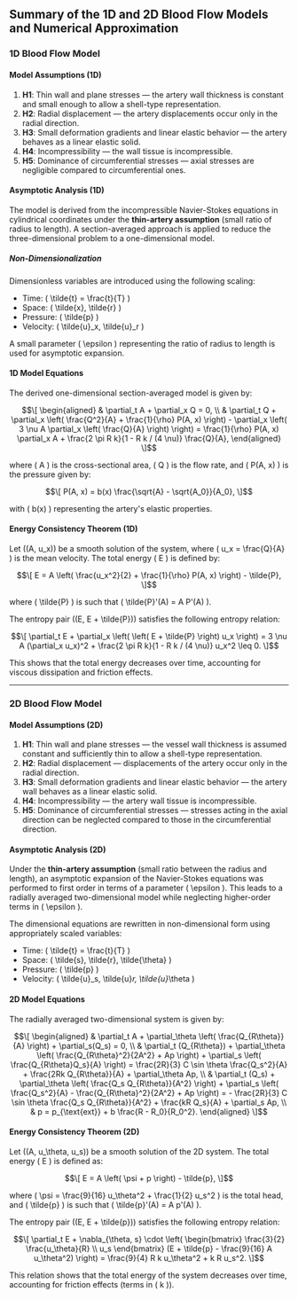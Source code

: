 ## Summary of the 1D and 2D Blood Flow Models and Numerical Approximation

### 1D Blood Flow Model

#### Model Assumptions (1D)

1. **H1**: Thin wall and plane stresses — the artery wall thickness is constant and small enough to allow a shell-type representation.
2. **H2**: Radial displacement — the artery displacements occur only in the radial direction.
3. **H3**: Small deformation gradients and linear elastic behavior — the artery behaves as a linear elastic solid.
4. **H4**: Incompressibility — the wall tissue is incompressible.
5. **H5**: Dominance of circumferential stresses — axial stresses are negligible compared to circumferential ones.

#### Asymptotic Analysis (1D)

The model is derived from the incompressible Navier-Stokes equations in cylindrical coordinates under the **thin-artery assumption** (small ratio of radius to length). A section-averaged approach is applied to reduce the three-dimensional problem to a one-dimensional model.

##### Non-Dimensionalization

Dimensionless variables are introduced using the following scaling:

- Time: \( \tilde{t} = \frac{t}{T} \)
- Space: \( \tilde{x}, \tilde{r} \)
- Pressure: \( \tilde{p} \)
- Velocity: \( \tilde{u}_x, \tilde{u}_r \)

A small parameter \( \epsilon \) representing the ratio of radius to length is used for asymptotic expansion.

#### 1D Model Equations

The derived one-dimensional section-averaged model is given by:

```math
\[
\begin{aligned}
& \partial_t A + \partial_x Q = 0, \\
& \partial_t Q + \partial_x \left( \frac{Q^2}{A} + \frac{1}{\rho} P(A, x) \right) - \partial_x \left( 3 \nu A \partial_x \left( \frac{Q}{A} \right) \right) = \frac{1}{\rho} P(A, x) \partial_x A + \frac{2 \pi R k}{1 - R k / (4 \nu)} \frac{Q}{A},
\end{aligned}
\]
```

where \( A \) is the cross-sectional area, \( Q \) is the flow rate, and \( P(A, x) \) is the pressure given by:

```math
\[
P(A, x) = b(x) \frac{\sqrt{A} - \sqrt{A_0}}{A_0},
\]
```

with \( b(x) \) representing the artery's elastic properties.

#### Energy Consistency Theorem (1D)

Let \((A, u_x)\) be a smooth solution of the system, where \( u_x = \frac{Q}{A} \) is the mean velocity. The total energy \( E \) is defined by:

```math
\[
E = A \left( \frac{u_x^2}{2} + \frac{1}{\rho} P(A, x) \right) - \tilde{P},
\]
```

where \( \tilde{P} \) is such that \( \tilde{P}'(A) = A P'(A) \).

The entropy pair \((E, E + \tilde{P})\) satisfies the following entropy relation:

```math
\[
\partial_t E + \partial_x \left( \left( E + \tilde{P} \right) u_x \right) = 3 \nu A (\partial_x u_x)^2 + \frac{2 \pi R k}{1 - R k / (4 \nu)} u_x^2 \leq 0.
\]
```

This shows that the total energy decreases over time, accounting for viscous dissipation and friction effects.

---

### 2D Blood Flow Model

#### Model Assumptions (2D)

1. **H1**: Thin wall and plane stresses — the vessel wall thickness is assumed constant and sufficiently thin to allow a shell-type representation.
2. **H2**: Radial displacement — displacements of the artery occur only in the radial direction.
3. **H3**: Small deformation gradients and linear elastic behavior — the artery wall behaves as a linear elastic solid.
4. **H4**: Incompressibility — the artery wall tissue is incompressible.
5. **H5**: Dominance of circumferential stresses — stresses acting in the axial direction can be neglected compared to those in the circumferential direction.

#### Asymptotic Analysis (2D)

Under the **thin-artery assumption** (small ratio between the radius and length), an asymptotic expansion of the Navier-Stokes equations was performed to first order in terms of a parameter \( \epsilon \). This leads to a radially averaged two-dimensional model while neglecting higher-order terms in \( \epsilon \).

The dimensional equations are rewritten in non-dimensional form using appropriately scaled variables:

- Time: \( \tilde{t} = \frac{t}{T} \)
- Space: \( \tilde{s}, \tilde{r}, \tilde{\theta} \)
- Pressure: \( \tilde{p} \)
- Velocity: \( \tilde{u}_s, \tilde{u}_r, \tilde{u}_\theta \)

#### 2D Model Equations

The radially averaged two-dimensional system is given by:

```math
\[
\begin{aligned}
& \partial_t A + \partial_\theta \left( \frac{Q_{R\theta}}{A} \right) + \partial_s(Q_s) = 0, \\
& \partial_t (Q_{R\theta}) + \partial_\theta \left( \frac{Q_{R\theta}^2}{2A^2} + Ap \right) + \partial_s \left( \frac{Q_{R\theta}Q_s}{A} \right) = \frac{2R}{3} C \sin \theta \frac{Q_s^2}{A} + \frac{2Rk Q_{R\theta}}{A} + \partial_\theta Ap, \\
& \partial_t (Q_s) + \partial_\theta \left( \frac{Q_s Q_{R\theta}}{A^2} \right) + \partial_s \left( \frac{Q_s^2}{A} - \frac{Q_{R\theta}^2}{2A^2} + Ap \right) = - \frac{2R}{3} C \sin \theta \frac{Q_s Q_{R\theta}}{A^2} + \frac{kR Q_s}{A} + \partial_s Ap, \\
& p = p_{\text{ext}} + b \frac{R - R_0}{R_0^2}.
\end{aligned}
\]
```

#### Energy Consistency Theorem (2D)

Let \((A, u_\theta, u_s)\) be a smooth solution of the 2D system. The total energy \( E \) is defined as:

```math
\[
E = A \left( \psi + p \right) - \tilde{p},
\]
```

where \( \psi = \frac{9}{16} u_\theta^2 + \frac{1}{2} u_s^2 \) is the total head, and \( \tilde{p} \) is such that \( \tilde{p}'(A) = A p'(A) \).

The entropy pair \((E, E + \tilde{p})\) satisfies the following entropy relation:

```math
\[
\partial_t E + \nabla_{\theta, s} \cdot \left( \begin{bmatrix}
\frac{3}{2} \frac{u_\theta}{R} \\
u_s
\end{bmatrix} (E + \tilde{p} - \frac{9}{16} A u_\theta^2) \right) = \frac{9}{4} R k u_\theta^2 + k R u_s^2.
\]
```

This relation shows that the total energy of the system decreases over time, accounting for friction effects (terms in \( k \)).

